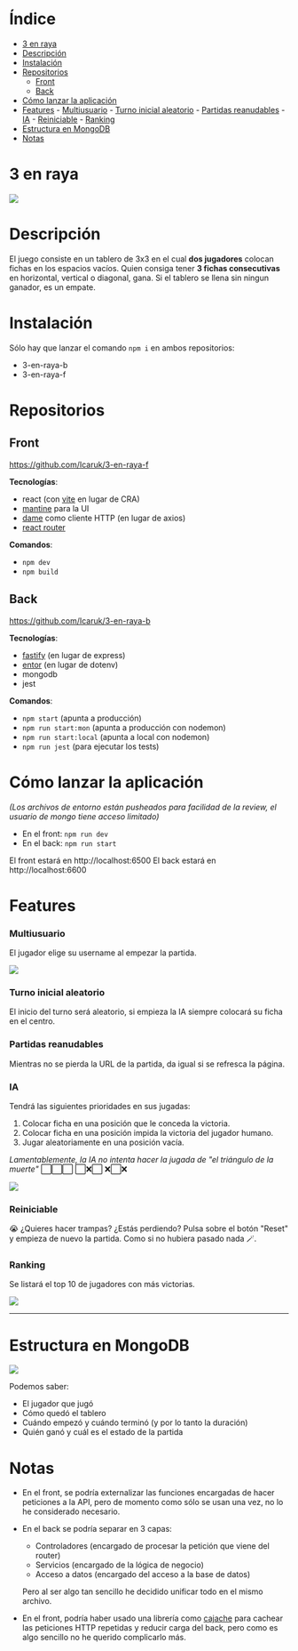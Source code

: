 

# Índice <!-- omit in toc -->

- [3 en raya](#3-en-raya)
- [Descripción](#descripción)
- [Instalación](#instalación)
- [Repositorios](#repositorios)
	- [Front](#front)
	- [Back](#back)
- [Cómo lanzar la aplicación](#cómo-lanzar-la-aplicación)
- [Features](#features)
		- [Multiusuario](#multiusuario)
		- [Turno inicial aleatorio](#turno-inicial-aleatorio)
		- [Partidas reanudables](#partidas-reanudables)
		- [IA](#ia)
		- [Reiniciable](#reiniciable)
		- [Ranking](#ranking)
- [Estructura en MongoDB](#estructura-en-mongodb)
- [Notas](#notas)



# 3 en raya

![](https://i.gyazo.com/0e65ed6980aa63fe524dda97b08e34e3.png)


# Descripción

El juego consiste en un tablero de 3x3 en el cual **dos jugadores** colocan fichas en los espacios vacíos.
Quien consiga tener **3 fichas consecutivas** en horizontal, vertical o diagonal, gana.
Si el tablero se llena sin ningun ganador, es un empate.



# Instalación

Sólo hay que lanzar el comando `npm i` en ambos repositorios:

- 3-en-raya-b
- 3-en-raya-f


#  Repositorios

## Front

https://github.com/Icaruk/3-en-raya-f

**Tecnologías**:

- react (con [vite](https://vitejs.dev) en lugar de CRA)
- [mantine](https://mantine.dev) para la UI
- [dame](https://www.npmjs.com/package/dame) como cliente HTTP (en lugar de axios)
- [react router](https://reactrouter.com)

**Comandos**:

- `npm dev`
- `npm build`



## Back

https://github.com/Icaruk/3-en-raya-b

**Tecnologías**:

- [fastify](https://www.fastify.io) (en lugar de express)
- [entor](https://www.npmjs.com/package/entor) (en lugar de dotenv)
- mongodb
- jest

**Comandos**:

- `npm start` (apunta a producción)
- `npm run start:mon` (apunta a producción con nodemon)
- `npm run start:local` (apunta a local con nodemon)
- `npm run jest` (para ejecutar los tests)



# Cómo lanzar la aplicación

*(Los archivos de entorno están pusheados para facilidad de la review, el usuario de mongo tiene acceso limitado)*

- En el front: `npm run dev`
- En el back: `npm run start`

El front estará en http://localhost:6500
El back estará en http://localhost:6600


# Features

### Multiusuario
El jugador elige su username al empezar la partida.

![](https://i.gyazo.com/ee9bb4d6b19962346bf846449ce5fd29.png)

### Turno inicial aleatorio
El inicio del turno será aleatorio, si empieza la IA siempre colocará su ficha en el centro.

### Partidas reanudables
Mientras no se pierda la URL de la partida, da igual si se refresca la página.

### IA
Tendrá las siguientes prioridades en sus jugadas:

1. Colocar ficha en una posición que le conceda la victoria.
2. Colocar ficha en una posición impida la victoria del jugador humano.
3. Jugar aleatoriamente en una posición vacía.

_Lamentablemente, la IA no intenta hacer la jugada de "el triángulo de la muerte"_
⬜⬜⬜
⬜❌⬜
❌⬜❌

![](https://i.gyazo.com/3e365198537f9e1e2459fb67b93cd96d.png)

### Reiniciable

😭 ¿Quieres hacer trampas? ¿Estás perdiendo? Pulsa sobre el botón "Reset" y empieza de nuevo la partida.
Como si no hubiera pasado nada 🪄.

### Ranking

Se listará el top 10 de jugadores con más victorias.

![](https://i.gyazo.com/45fd5a9bf54b0be6ee76358eef3b2805.png)



---



# Estructura en MongoDB

![](https://i.gyazo.com/cfdf7c7f026f9d264c6772186783de5d.png)

Podemos saber:

- El jugador que jugó
- Cómo quedó el tablero
- Cuándo empezó y cuándo terminó (y por lo tanto la duración)
- Quién ganó y cuál es el estado de la partida
  
  
# Notas

- En el front, se podría externalizar las funciones encargadas de hacer peticiones a la API, pero de momento como sólo se usan una vez, no lo he considerado necesario.
- En el back se podría separar en 3 capas:
  - Controladores (encargado de procesar la petición que viene del router)
  - Servicios (encargado de la lógica de negocio)
  - Acceso a datos (encargado del acceso a la base de datos)
  
  Pero al ser algo tan sencillo he decidido unificar todo en el mismo archivo.

- En el front, podría haber usado una librería como [cajache](https://www.npmjs.com/package/cajache) para cachear las peticiones HTTP repetidas y reducir carga del back, pero como es algo sencillo no he querido complicarlo más.


